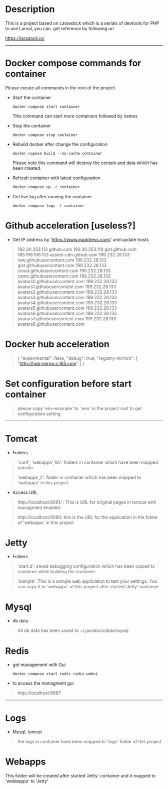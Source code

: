 # Description

This is a project based on Laravdock which is a serials of devtools for PHP to use Larval, you can. get reference by following url

https://laradock.io/

---

# Docker compose  commands for container

Please excute all commands in the root of the project

* Start the container

  ```ba
  docker-compose start container
  ```

  This command can start more containers followed by names

* Stop the container

  ```ba
  docker-compose stop container
  ```

* Rebuild docker after change the configuration

  ```bas
  docker-copose build --no-cache container
  ```

  Please note this command will destroy the contain and data which has been created. 

* Refresh container with latest configuration

  ```bash
  docker-compose up -d container
  ```

* Get live log after running the container

  ```bas
  docker-compose logs -f container
  ```


# Github acceleration [useless?]

* Get IP address  by 'https://www.ipaddress.com/' and update hosts

> 192.30.253.113 github.com
> 192.30.253.119 gist.github.com
> 185.199.108.153 assets-cdn.github.com
> 199.232.28.133 raw.githubusercontent.com
> 199.232.28.133 gist.githubusercontent.com
> 199.232.28.133 cloud.githubusercontent.com
> 199.232.28.133 camo.githubusercontent.com
> 199.232.28.133 avatars0.githubusercontent.com
> 199.232.28.133 avatars1.githubusercontent.com
> 199.232.28.133 avatars2.githubusercontent.com
> 199.232.28.133 avatars3.githubusercontent.com
> 199.232.28.133 avatars4.githubusercontent.com
> 199.232.28.133 avatars5.githubusercontent.com
> 199.232.28.133 avatars6.githubusercontent.com
> 199.232.28.133 avatars7.githubusercontent.com
> 199.232.28.133 avatars8.githubusercontent.com

# Docker hub acceleration

> {
>   "experimental": false,
>   "debug": true,
>   "registry-mirrors": [
>     "http://hub-mirror.c.163.com"
>   ]
> }

# Set configuration before start container

> please copy 'env-example' to '.env' in the project root to get configuration setting

---

# Tomcat

* Folders

> 'conf', 'webapps','lib': folders in container which have been mapped outside
>
> 'webapps_2': folder in container which has been mapped to 'webapps' in this project 

* Access URL

> http://localhost:8081/ : This is URL for original pages in tomcat with managment enabled.
>
> http://localhost:8080: this is the URL for the application in the folder of 'webapps' in this project

# Jetty

* Folders

> 'start.d': saved debugging  configuration which has been copied to container while building the container
>
> 'sample': This is a sample web application to test your settings. You can copy it to 'webapps' of this project after started 'Jetty' container

# Mysql

* db data

> All db data has been saved to ~/.javadock/data/mysql

# Redis

* get management with Gui

  ```ba
  docker-compose start redis redis-webui
  ```

* to access the managment gui

> http://localhost:9987

---

# Logs

* Mysql, tomcat

> the logs in container have been mapped to 'logs' folder of this project

# Webapps

This folder will be created after started 'Jetty' container and it mapped to 'webbapps' to 'Jetty'

